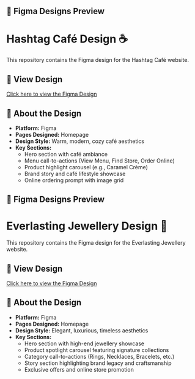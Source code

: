 ## 🔗 Figma Designs Preview
# Hashtag Café Design ☕️

This repository contains the Figma design for the Hashtag Café website.

## 🔗 View Design
[Click here to view the Figma Design](https://www.figma.com/proto/uqlv5DGdcafijlSseU8RRO/project?node-id=614-6&t=xkA8mLBBagup8CSX-1&scaling=min-zoom&content-scaling=fixed)

## 📌 About the Design

- **Platform:** Figma  
- **Pages Designed:** Homepage  
- **Design Style:** Warm, modern, cozy café aesthetics  
- **Key Sections:**
  - Hero section with café ambiance
  - Menu call-to-actions (View Menu, Find Store, Order Online)
  - Product highlight carousel (e.g., Caramel Crème)
  - Brand story and café lifestyle showcase
  - Online ordering prompt with image grid
 
## 🔗 Figma Designs Preview  
# Everlasting Jewellery Design 💍

This repository contains the Figma design for the Everlasting Jewellery website.

## 🔗 View Design  
[Click here to view the Figma Design](https://www.figma.com/proto/uqlv5DGdcafijlSseU8RRO/project?node-id=167-115&t=ry4bE5D7d0chUiA8-1&scaling=min-zoom&content-scaling=fixed)

## 📌 About the Design

- **Platform:** Figma  
- **Pages Designed:** Homepage  
- **Design Style:** Elegant, luxurious, timeless aesthetics  
- **Key Sections:**
  - Hero section with high-end jewellery showcase  
  - Product spotlight carousel featuring signature collections  
  - Category call-to-actions (Rings, Necklaces, Bracelets, etc.)  
  - Story section highlighting brand legacy and craftsmanship  
  - Exclusive offers and online store promotion

